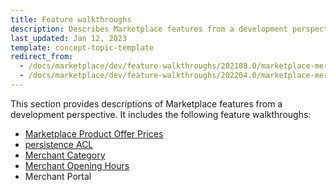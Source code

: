 ```yaml
---
title: Feature walkthroughs
description: Describes Marketplace features from a development perspective
last_updated: Jan 12, 2023
template: concept-topic-template
redirect_from:
  - /docs/marketplace/dev/feature-walkthroughs/202108.0/marketplace-merchant-portal-core-feature-walkthrough/marketplace-merchant-portal-acl.html
  - /docs/marketplace/dev/feature-walkthroughs/202204.0/marketplace-merchant-portal-core-feature-walkthrough/marketplace-merchant-portal-acl.html
---
```


This section provides descriptions of Marketplace features from a development perspective. It includes the following feature walkthroughs:
* [Marketplace Product Offer Prices](/docs/marketplace/dev/feature-walkthroughs/{{page.version}}/marketplace-product-offer-prices-feature-walkthrough.html)
* [persistence ACL](/docs/marketplace/dev/feature-walkthroughs/{{page.version}}/persistence-acl-feature-walkthrough/persistence-acl-feature-walkthrough.html)
* [Merchant Category](/docs/marketplace/dev/feature-walkthroughs/{{page.version}}/merchant-category-feature-walkthrough.html)
* [Merchant Opening Hours](/docs/marketplace/dev/feature-walkthroughs/{{page.version}}/merchant-opening-hours-feature-walkthrough.html)
* Merchant Portal
